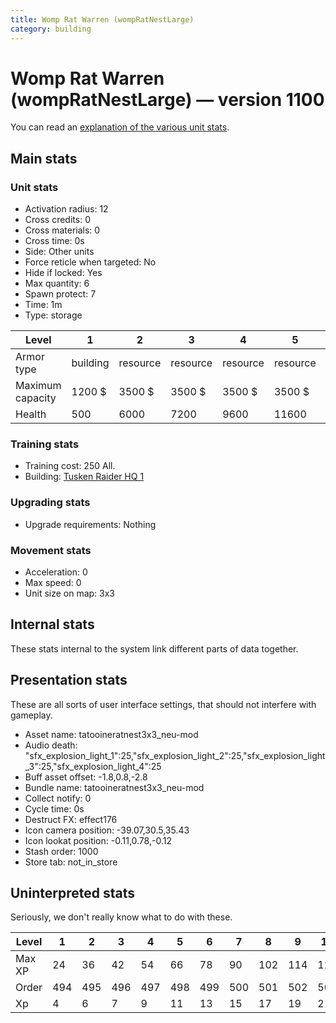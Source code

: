 ```yaml
---
title: Womp Rat Warren (wompRatNestLarge)
category: building
---
```


# Womp Rat Warren (wompRatNestLarge) — version 1100

You can read an [explanation  of the various unit stats](unitexplained.md).

## Main stats

### Unit stats

  * Activation radius: 12
  * Cross credits: 0
  * Cross materials: 0
  * Cross time: 0s
  * Side: Other units
  * Force reticle when targeted: No
  * Hide if locked: Yes
  * Max quantity: 6
  * Spawn protect: 7
  * Time: 1m
  * Type: storage

|Level           |1       |2       |3       |4       |5       |6       |7       |8       |9       |10      |
|----------------|--------|--------|--------|--------|--------|--------|--------|--------|--------|--------|
|Armor type      |building|resource|resource|resource|resource|resource|resource|resource|resource|resource|
|Maximum capacity|1200 $  |3500 $  |3500 $  |3500 $  |3500 $  |3500 $  |3500 $  |3500 $  |3500 $  |3500 $  |
|Health          |500     |6000    |7200    |9600    |11600   |13600   |15600   |17600   |19600   |21600   |


### Training stats

  * Training cost: 250 All.
  * Building: [Tusken Raider HQ 1](tuskenHQ.html)

### Upgrading stats

  * Upgrade requirements: Nothing

### Movement stats

  * Acceleration: 0
  * Max speed: 0
  * Unit size on map: 3x3

## Internal stats

These stats internal to the system link different parts of data together.


## Presentation stats

These are all sorts of user interface settings, that should not interfere with gameplay.

  * Asset name: tatooineratnest3x3_neu-mod
  * Audio death: "sfx_explosion_light_1":25,"sfx_explosion_light_2":25,"sfx_explosion_light_3":25,"sfx_explosion_light_4":25
  * Buff asset offset: -1.8,0.8,-2.8
  * Bundle name: tatooineratnest3x3_neu-mod
  * Collect notify: 0
  * Cycle time: 0s
  * Destruct FX: effect176
  * Icon camera position: -39.07,30.5,35.43
  * Icon lookat position: -0.11,0.78,-0.12
  * Stash order: 1000
  * Store tab: not_in_store

## Uninterpreted stats

Seriously, we don't really know what to do with these.

|Level |1  |2  |3  |4  |5  |6  |7  |8  |9  |10 |
|------|---|---|---|---|---|---|---|---|---|---|
|Max XP|24 |36 |42 |54 |66 |78 |90 |102|114|126|
|Order |494|495|496|497|498|499|500|501|502|503|
|Xp    |4  |6  |7  |9  |11 |13 |15 |17 |19 |21 |


